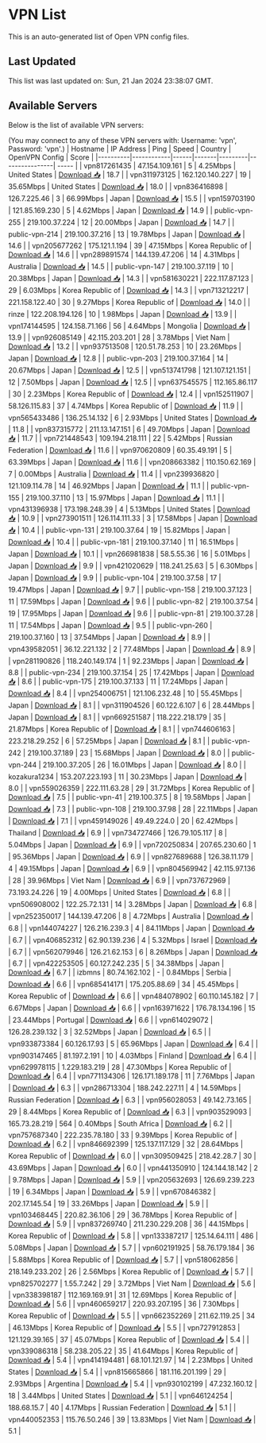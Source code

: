 # VPN List

This is an auto-generated list of Open VPN config files.

## Last Updated

This list was last updated on: Sun, 21 Jan 2024 23:38:07 GMT.

## Available Servers

Below is the list of available VPN servers:

(You may connect to any of these VPN servers with: Username: 'vpn', Password: 'vpn'.)
| Hostname | IP Address | Ping | Speed | Country | OpenVPN Config | Score |
|----------|------------|------|-------|---------|----------------| ----- |
| vpn817261435 | 47.154.109.161 | 5 | 4.25Mbps | United States | [Download 📥](./configs/server_0_US.ovpn) | 18.7 |
| vpn311973125 | 162.120.140.227 | 19 | 35.65Mbps | United States | [Download 📥](./configs/server_1_US.ovpn) | 18.0 |
| vpn836416898 | 126.7.225.46 | 3 | 66.99Mbps | Japan | [Download 📥](./configs/server_2_JP.ovpn) | 15.5 |
| vpn159703190 | 121.85.169.230 | 5 | 4.62Mbps | Japan | [Download 📥](./configs/server_3_JP.ovpn) | 14.9 |
| public-vpn-255 | 219.100.37.224 | 12 | 20.00Mbps | Japan | [Download 📥](./configs/server_4_JP.ovpn) | 14.7 |
| public-vpn-214 | 219.100.37.216 | 13 | 19.78Mbps | Japan | [Download 📥](./configs/server_5_JP.ovpn) | 14.6 |
| vpn205677262 | 175.121.1.194 | 39 | 47.15Mbps | Korea Republic of | [Download 📥](./configs/server_6_KR.ovpn) | 14.6 |
| vpn289891574 | 144.139.47.206 | 14 | 4.31Mbps | Australia | [Download 📥](./configs/server_7_AU.ovpn) | 14.5 |
| public-vpn-147 | 219.100.37.119 | 10 | 20.38Mbps | Japan | [Download 📥](./configs/server_8_JP.ovpn) | 14.3 |
| vpn581630221 | 222.117.87.123 | 29 | 6.03Mbps | Korea Republic of | [Download 📥](./configs/server_9_KR.ovpn) | 14.3 |
| vpn713212217 | 221.158.122.40 | 30 | 9.27Mbps | Korea Republic of | [Download 📥](./configs/server_10_KR.ovpn) | 14.0 |
| rinze | 122.208.194.126 | 10 | 1.98Mbps | Japan | [Download 📥](./configs/server_11_JP.ovpn) | 13.9 |
| vpn174144595 | 124.158.71.166 | 56 | 4.64Mbps | Mongolia | [Download 📥](./configs/server_12_MN.ovpn) | 13.9 |
| vpn926085149 | 42.115.203.201 | 28 | 3.78Mbps | Viet Nam | [Download 📥](./configs/server_13_VN.ovpn) | 13.2 |
| vpn937513508 | 120.51.78.253 | 10 | 23.26Mbps | Japan | [Download 📥](./configs/server_14_JP.ovpn) | 12.8 |
| public-vpn-203 | 219.100.37.164 | 14 | 20.67Mbps | Japan | [Download 📥](./configs/server_15_JP.ovpn) | 12.5 |
| vpn513741798 | 121.107.121.151 | 12 | 7.50Mbps | Japan | [Download 📥](./configs/server_16_JP.ovpn) | 12.5 |
| vpn637545575 | 112.165.86.117 | 30 | 2.23Mbps | Korea Republic of | [Download 📥](./configs/server_17_KR.ovpn) | 12.4 |
| vpn152511907 | 58.126.115.83 | 37 | 4.74Mbps | Korea Republic of | [Download 📥](./configs/server_18_KR.ovpn) | 11.9 |
| vpn565433486 | 136.25.14.132 | 6 | 2.93Mbps | United States | [Download 📥](./configs/server_19_US.ovpn) | 11.8 |
| vpn837315772 | 211.13.147.151 | 6 | 49.70Mbps | Japan | [Download 📥](./configs/server_20_JP.ovpn) | 11.7 |
| vpn721448543 | 109.194.218.111 | 22 | 5.42Mbps | Russian Federation | [Download 📥](./configs/server_21_RU.ovpn) | 11.6 |
| vpn970620809 | 60.35.49.191 | 5 | 63.39Mbps | Japan | [Download 📥](./configs/server_22_JP.ovpn) | 11.6 |
| vpn208663382 | 110.150.62.169 | 7 | 0.00Mbps | Australia | [Download 📥](./configs/server_23_AU.ovpn) | 11.4 |
| vpn239936820 | 121.109.114.78 | 14 | 46.92Mbps | Japan | [Download 📥](./configs/server_24_JP.ovpn) | 11.1 |
| public-vpn-155 | 219.100.37.110 | 13 | 15.97Mbps | Japan | [Download 📥](./configs/server_25_JP.ovpn) | 11.1 |
| vpn431396938 | 173.198.248.39 | 4 | 5.13Mbps | United States | [Download 📥](./configs/server_26_US.ovpn) | 10.9 |
| vpn273901511 | 126.114.111.33 | 3 | 17.58Mbps | Japan | [Download 📥](./configs/server_27_JP.ovpn) | 10.4 |
| public-vpn-131 | 219.100.37.64 | 19 | 15.82Mbps | Japan | [Download 📥](./configs/server_28_JP.ovpn) | 10.4 |
| public-vpn-181 | 219.100.37.140 | 11 | 16.51Mbps | Japan | [Download 📥](./configs/server_29_JP.ovpn) | 10.1 |
| vpn266981838 | 58.5.55.36 | 16 | 5.01Mbps | Japan | [Download 📥](./configs/server_30_JP.ovpn) | 9.9 |
| vpn421020629 | 118.241.25.63 | 5 | 6.30Mbps | Japan | [Download 📥](./configs/server_31_JP.ovpn) | 9.9 |
| public-vpn-104 | 219.100.37.58 | 17 | 19.47Mbps | Japan | [Download 📥](./configs/server_32_JP.ovpn) | 9.7 |
| public-vpn-158 | 219.100.37.123 | 11 | 17.59Mbps | Japan | [Download 📥](./configs/server_33_JP.ovpn) | 9.6 |
| public-vpn-82 | 219.100.37.54 | 19 | 17.95Mbps | Japan | [Download 📥](./configs/server_34_JP.ovpn) | 9.6 |
| public-vpn-81 | 219.100.37.28 | 11 | 17.54Mbps | Japan | [Download 📥](./configs/server_35_JP.ovpn) | 9.5 |
| public-vpn-260 | 219.100.37.160 | 13 | 37.54Mbps | Japan | [Download 📥](./configs/server_36_JP.ovpn) | 8.9 |
| vpn439582051 | 36.12.221.132 | 2 | 77.48Mbps | Japan | [Download 📥](./configs/server_37_JP.ovpn) | 8.9 |
| vpn281190826 | 118.240.149.174 | 1 | 92.23Mbps | Japan | [Download 📥](./configs/server_38_JP.ovpn) | 8.8 |
| public-vpn-234 | 219.100.37.154 | 25 | 17.42Mbps | Japan | [Download 📥](./configs/server_39_JP.ovpn) | 8.6 |
| public-vpn-175 | 219.100.37.133 | 11 | 17.24Mbps | Japan | [Download 📥](./configs/server_40_JP.ovpn) | 8.4 |
| vpn254006751 | 121.106.232.48 | 10 | 55.45Mbps | Japan | [Download 📥](./configs/server_41_JP.ovpn) | 8.1 |
| vpn311904526 | 60.122.6.107 | 6 | 28.44Mbps | Japan | [Download 📥](./configs/server_42_JP.ovpn) | 8.1 |
| vpn669251587 | 118.222.218.179 | 35 | 21.87Mbps | Korea Republic of | [Download 📥](./configs/server_43_KR.ovpn) | 8.1 |
| vpn744606163 | 223.218.29.252 | 6 | 57.25Mbps | Japan | [Download 📥](./configs/server_44_JP.ovpn) | 8.1 |
| public-vpn-242 | 219.100.37.189 | 23 | 15.68Mbps | Japan | [Download 📥](./configs/server_45_JP.ovpn) | 8.0 |
| public-vpn-244 | 219.100.37.205 | 26 | 16.01Mbps | Japan | [Download 📥](./configs/server_46_JP.ovpn) | 8.0 |
| kozakura1234 | 153.207.223.193 | 11 | 30.23Mbps | Japan | [Download 📥](./configs/server_47_JP.ovpn) | 8.0 |
| vpn559026359 | 222.111.63.28 | 29 | 31.72Mbps | Korea Republic of | [Download 📥](./configs/server_48_KR.ovpn) | 7.5 |
| public-vpn-41 | 219.100.37.5 | 8 | 19.58Mbps | Japan | [Download 📥](./configs/server_49_JP.ovpn) | 7.3 |
| public-vpn-108 | 219.100.37.98 | 28 | 22.11Mbps | Japan | [Download 📥](./configs/server_50_JP.ovpn) | 7.1 |
| vpn459149026 | 49.49.224.0 | 20 | 62.42Mbps | Thailand | [Download 📥](./configs/server_51_TH.ovpn) | 6.9 |
| vpn734727466 | 126.79.105.117 | 8 | 5.04Mbps | Japan | [Download 📥](./configs/server_52_JP.ovpn) | 6.9 |
| vpn720250834 | 207.65.230.60 | 1 | 95.36Mbps | Japan | [Download 📥](./configs/server_53_JP.ovpn) | 6.9 |
| vpn827689688 | 126.38.11.179 | 4 | 49.15Mbps | Japan | [Download 📥](./configs/server_54_JP.ovpn) | 6.9 |
| vpn804569942 | 42.115.97.136 | 28 | 39.96Mbps | Viet Nam | [Download 📥](./configs/server_55_VN.ovpn) | 6.9 |
| vpn737672969 | 73.193.24.226 | 19 | 4.00Mbps | United States | [Download 📥](./configs/server_56_US.ovpn) | 6.8 |
| vpn506908002 | 122.25.72.131 | 14 | 3.28Mbps | Japan | [Download 📥](./configs/server_57_JP.ovpn) | 6.8 |
| vpn252350017 | 144.139.47.206 | 8 | 4.72Mbps | Australia | [Download 📥](./configs/server_58_AU.ovpn) | 6.8 |
| vpn144074227 | 126.216.239.3 | 4 | 84.11Mbps | Japan | [Download 📥](./configs/server_59_JP.ovpn) | 6.7 |
| vpn406852312 | 62.90.139.236 | 4 | 5.32Mbps | Israel | [Download 📥](./configs/server_60_IL.ovpn) | 6.7 |
| vpn562079946 | 126.21.62.153 | 6 | 8.26Mbps | Japan | [Download 📥](./configs/server_61_JP.ovpn) | 6.7 |
| vpn422253505 | 60.127.242.235 | 5 | 34.38Mbps | Japan | [Download 📥](./configs/server_62_JP.ovpn) | 6.7 |
| izbmns | 80.74.162.102 | - | 0.84Mbps | Serbia | [Download 📥](./configs/server_63_RS.ovpn) | 6.6 |
| vpn685414171 | 175.205.88.69 | 34 | 45.45Mbps | Korea Republic of | [Download 📥](./configs/server_64_KR.ovpn) | 6.6 |
| vpn484078902 | 60.110.145.182 | 7 | 6.67Mbps | Japan | [Download 📥](./configs/server_65_JP.ovpn) | 6.6 |
| vpn163971622 | 176.78.134.196 | 15 | 23.44Mbps | Portugal | [Download 📥](./configs/server_66_PT.ovpn) | 6.6 |
| vpn614029072 | 126.28.239.132 | 3 | 32.52Mbps | Japan | [Download 📥](./configs/server_67_JP.ovpn) | 6.5 |
| vpn933873384 | 60.126.17.93 | 5 | 65.96Mbps | Japan | [Download 📥](./configs/server_68_JP.ovpn) | 6.4 |
| vpn903147465 | 81.197.2.191 | 10 | 4.03Mbps | Finland | [Download 📥](./configs/server_69_FI.ovpn) | 6.4 |
| vpn629978115 | 1.229.183.219 | 28 | 47.30Mbps | Korea Republic of | [Download 📥](./configs/server_70_KR.ovpn) | 6.4 |
| vpn771134306 | 126.171.189.178 | 11 | 7.76Mbps | Japan | [Download 📥](./configs/server_71_JP.ovpn) | 6.3 |
| vpn286713304 | 188.242.227.11 | 4 | 14.59Mbps | Russian Federation | [Download 📥](./configs/server_72_RU.ovpn) | 6.3 |
| vpn956028053 | 49.142.73.165 | 29 | 8.44Mbps | Korea Republic of | [Download 📥](./configs/server_73_KR.ovpn) | 6.3 |
| vpn903529093 | 165.73.28.219 | 564 | 0.40Mbps | South Africa | [Download 📥](./configs/server_74_ZA.ovpn) | 6.2 |
| vpn757687340 | 222.235.78.180 | 33 | 9.39Mbps | Korea Republic of | [Download 📥](./configs/server_75_KR.ovpn) | 6.2 |
| vpn846692399 | 125.137.117.129 | 32 | 28.64Mbps | Korea Republic of | [Download 📥](./configs/server_76_KR.ovpn) | 6.0 |
| vpn309509425 | 218.42.28.7 | 30 | 43.69Mbps | Japan | [Download 📥](./configs/server_77_JP.ovpn) | 6.0 |
| vpn441350910 | 124.144.18.142 | 2 | 9.78Mbps | Japan | [Download 📥](./configs/server_78_JP.ovpn) | 5.9 |
| vpn205632693 | 126.69.239.223 | 19 | 6.34Mbps | Japan | [Download 📥](./configs/server_79_JP.ovpn) | 5.9 |
| vpn670846382 | 202.17.145.54 | 19 | 33.26Mbps | Japan | [Download 📥](./configs/server_80_JP.ovpn) | 5.9 |
| vpn103468445 | 220.82.36.106 | 29 | 36.78Mbps | Korea Republic of | [Download 📥](./configs/server_81_KR.ovpn) | 5.9 |
| vpn837269740 | 211.230.229.208 | 36 | 44.15Mbps | Korea Republic of | [Download 📥](./configs/server_82_KR.ovpn) | 5.8 |
| vpn133387217 | 125.14.64.111 | 486 | 5.08Mbps | Japan | [Download 📥](./configs/server_83_JP.ovpn) | 5.7 |
| vpn602191925 | 58.76.179.184 | 36 | 5.88Mbps | Korea Republic of | [Download 📥](./configs/server_84_KR.ovpn) | 5.7 |
| vpn518062856 | 218.149.233.202 | 26 | 2.56Mbps | Korea Republic of | [Download 📥](./configs/server_85_KR.ovpn) | 5.7 |
| vpn825702277 | 1.55.7.242 | 29 | 3.72Mbps | Viet Nam | [Download 📥](./configs/server_86_VN.ovpn) | 5.6 |
| vpn338398187 | 112.169.169.91 | 31 | 12.69Mbps | Korea Republic of | [Download 📥](./configs/server_87_KR.ovpn) | 5.6 |
| vpn460659217 | 220.93.207.195 | 36 | 7.30Mbps | Korea Republic of | [Download 📥](./configs/server_88_KR.ovpn) | 5.5 |
| vpn662352269 | 211.62.119.25 | 34 | 46.13Mbps | Korea Republic of | [Download 📥](./configs/server_89_KR.ovpn) | 5.5 |
| vpn727912853 | 121.129.39.165 | 37 | 45.07Mbps | Korea Republic of | [Download 📥](./configs/server_90_KR.ovpn) | 5.4 |
| vpn339086318 | 58.238.205.22 | 35 | 41.64Mbps | Korea Republic of | [Download 📥](./configs/server_91_KR.ovpn) | 5.4 |
| vpn414194481 | 68.101.121.97 | 14 | 2.23Mbps | United States | [Download 📥](./configs/server_92_US.ovpn) | 5.4 |
| vpn815665866 | 181.116.201.199 | 29 | 2.93Mbps | Argentina | [Download 📥](./configs/server_93_AR.ovpn) | 5.4 |
| vpn930102199 | 47.232.160.12 | 18 | 3.44Mbps | United States | [Download 📥](./configs/server_94_US.ovpn) | 5.1 |
| vpn646124254 | 188.68.15.7 | 40 | 4.17Mbps | Russian Federation | [Download 📥](./configs/server_95_RU.ovpn) | 5.1 |
| vpn440052353 | 115.76.50.246 | 39 | 13.83Mbps | Viet Nam | [Download 📥](./configs/server_96_VN.ovpn) | 5.1 |

